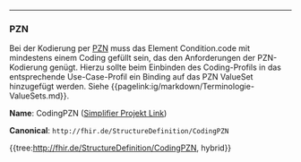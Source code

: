 ----
### PZN

Bei der Kodierung per [PZN](http://www.pruefziffernberechnung.de/Originaldokumente/PZN/pruefzif.pdf) muss das Element Condition.code mit mindestens einem Coding gefüllt sein, das den Anforderungen der PZN-Kodierung genügt. Hierzu sollte beim Einbinden des Coding-Profils in das entsprechende Use-Case-Profil ein Binding auf das PZN ValueSet hinzugefügt werden. Siehe {{pagelink:ig/markdown/Terminologie-ValueSets.md}}.

**Name**: CodingPZN ([Simplifier Projekt Link](https://simplifier.net/resolve?canonical=http://fhir.de/StructureDefinition/CodingPZN&scope=de.basisprofil.r4@1.6.0))

**Canonical**: `http://fhir.de/StructureDefinition/CodingPZN`

{{tree:http://fhir.de/StructureDefinition/CodingPZN, hybrid}}